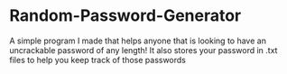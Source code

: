 # Random-Password-Generator
A simple program I made that helps anyone that is looking to have an uncrackable password of any length! It also stores your password in .txt files to help you keep track of those passwords
